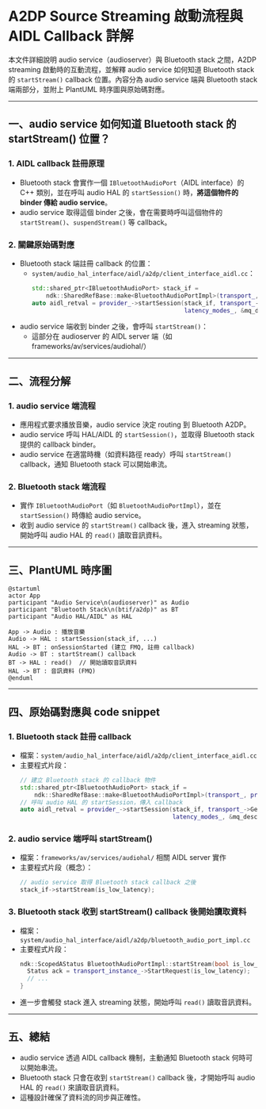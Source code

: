 # A2DP Source Streaming 啟動流程與 AIDL Callback 詳解

本文件詳細說明 audio service（audioserver）與 Bluetooth stack 之間，A2DP streaming 啟動時的互動流程，並解釋 audio service 如何知道 Bluetooth stack 的 `startStream()` callback 位置。內容分為 audio service 端與 Bluetooth stack 端兩部分，並附上 PlantUML 時序圖與原始碼對應。

---

## 一、audio service 如何知道 Bluetooth stack 的 startStream() 位置？

### 1. AIDL callback 註冊原理
- Bluetooth stack 會實作一個 `IBluetoothAudioPort`（AIDL interface）的 C++ 類別，並在呼叫 audio HAL 的 `startSession()` 時，**將這個物件的 binder 傳給 audio service**。
- audio service 取得這個 binder 之後，會在需要時呼叫這個物件的 `startStream()`、`suspendStream()` 等 callback。

### 2. 關鍵原始碼對應
- Bluetooth stack 端註冊 callback 的位置：
  - `system/audio_hal_interface/aidl/a2dp/client_interface_aidl.cc`：
    ```cpp
    std::shared_ptr<IBluetoothAudioPort> stack_if =
        ndk::SharedRefBase::make<BluetoothAudioPortImpl>(transport_, provider_);
    auto aidl_retval = provider_->startSession(stack_if, transport_->GetAudioConfiguration(),
                                               latency_modes_, &mq_desc);
    ```
- audio service 端收到 binder 之後，會呼叫 `startStream()`：
  - 這部分在 audioserver 的 AIDL server 端（如 frameworks/av/services/audiohal/）

---

## 二、流程分解

### 1. audio service 端流程
- 應用程式要求播放音樂，audio service 決定 routing 到 Bluetooth A2DP。
- audio service 呼叫 HAL/AIDL 的 `startSession()`，並取得 Bluetooth stack 提供的 callback binder。
- audio service 在適當時機（如資料路徑 ready）呼叫 `startStream()` callback，通知 Bluetooth stack 可以開始串流。

### 2. Bluetooth stack 端流程
- 實作 `IBluetoothAudioPort`（如 `BluetoothAudioPortImpl`），並在 `startSession()` 時傳給 audio service。
- 收到 audio service 的 `startStream()` callback 後，進入 streaming 狀態，開始呼叫 audio HAL 的 `read()` 讀取音訊資料。

---

## 三、PlantUML 時序圖

```plantuml
@startuml
actor App
participant "Audio Service\n(audioserver)" as Audio
participant "Bluetooth Stack\n(btif/a2dp)" as BT
participant "Audio HAL/AIDL" as HAL

App -> Audio : 播放音樂
Audio -> HAL : startSession(stack_if, ...)
HAL -> BT : onSessionStarted (建立 FMQ, 註冊 callback)
Audio -> BT : startStream() callback
BT -> HAL : read()  // 開始讀取音訊資料
HAL -> BT : 音訊資料 (FMQ)
@enduml
```

---

## 四、原始碼對應與 code snippet

### 1. Bluetooth stack 註冊 callback
- 檔案：`system/audio_hal_interface/aidl/a2dp/client_interface_aidl.cc`
- 主要程式片段：
    ```cpp
    // 建立 Bluetooth stack 的 callback 物件
    std::shared_ptr<IBluetoothAudioPort> stack_if =
        ndk::SharedRefBase::make<BluetoothAudioPortImpl>(transport_, provider_);
    // 呼叫 audio HAL 的 startSession，傳入 callback
    auto aidl_retval = provider_->startSession(stack_if, transport_->GetAudioConfiguration(),
                                               latency_modes_, &mq_desc);
    ```

### 2. audio service 端呼叫 startStream()
- 檔案：`frameworks/av/services/audiohal/` 相關 AIDL server 實作
- 主要程式片段（概念）：
    ```cpp
    // audio service 取得 Bluetooth stack callback 之後
    stack_if->startStream(is_low_latency);
    ```

### 3. Bluetooth stack 收到 startStream() callback 後開始讀取資料
- 檔案：`system/audio_hal_interface/aidl/a2dp/bluetooth_audio_port_impl.cc`
- 主要程式片段：
    ```cpp
    ndk::ScopedAStatus BluetoothAudioPortImpl::startStream(bool is_low_latency) {
      Status ack = transport_instance_->StartRequest(is_low_latency);
      // ...
    }
    ```
- 進一步會觸發 stack 進入 streaming 狀態，開始呼叫 `read()` 讀取音訊資料。

---

## 五、總結
- audio service 透過 AIDL callback 機制，主動通知 Bluetooth stack 何時可以開始串流。
- Bluetooth stack 只會在收到 `startStream()` callback 後，才開始呼叫 audio HAL 的 `read()` 來讀取音訊資料。
- 這種設計確保了資料流的同步與正確性。 